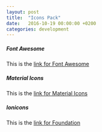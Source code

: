 ```yaml
---
layout: post
title:  "Icons Pack"
date:   2016-10-19 00:00:00 +0200
categories: development
---
```


##### **Font Awesome**
This is the [link for Font Awesome][link-font-awesome]

##### **Material Icons**
This is the [link for Material Icons][link-material-icons]

##### **Ionicons**
This is the [link for Foundation][link-ionicons]

[link-font-awesome]: http://fontawesome.io/
[link-material-icons]: https://design.google.com/icons/
[link-ionicons]: http://ionicons.com/

